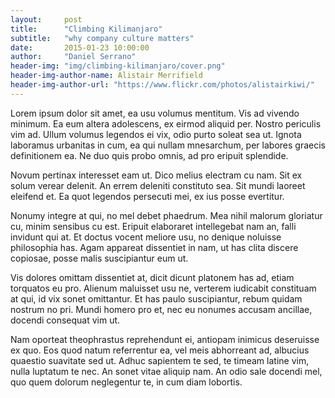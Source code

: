 ```yaml
---
layout:     post
title:      "Climbing Kilimanjaro"
subtitle:   "why company culture matters"
date:       2015-01-23 10:00:00
author:     "Daniel Serrano"
header-img: "img/climbing-kilimanjaro/cover.png"
header-img-author-name: Alistair Merrifield
header-img-author-url: "https://www.flickr.com/photos/alistairkiwi/"
---
```


Lorem ipsum dolor sit amet, ea usu volumus mentitum. Vis ad vivendo minimum. Ea eum altera adolescens, ex eirmod aliquid per. Nostro periculis vim ad. Ullum volumus legendos ei vix, odio purto soleat sea ut. Ignota laboramus urbanitas in cum, ea qui nullam mnesarchum, per labores graecis definitionem ea. Ne duo quis probo omnis, ad pro eripuit splendide.

Novum pertinax interesset eam ut. Dico melius electram cu nam. Sit ex solum verear delenit. An errem deleniti constituto sea. Sit mundi laoreet eleifend et. Ea quot legendos persecuti mei, ex ius posse evertitur.

Nonumy integre at qui, no mel debet phaedrum. Mea nihil malorum gloriatur cu, minim sensibus cu est. Eripuit elaboraret intellegebat nam an, falli invidunt qui at. Et doctus vocent meliore usu, no denique noluisse philosophia has. Agam appareat dissentiet in nam, ut has clita discere copiosae, posse malis suscipiantur eum ut.

Vis dolores omittam dissentiet at, dicit dicunt platonem has ad, etiam torquatos eu pro. Alienum maluisset usu ne, verterem iudicabit constituam at qui, id vix sonet omittantur. Et has paulo suscipiantur, rebum quidam nostrum no pri. Mundi homero pro et, nec eu nonumes accusam ancillae, docendi consequat vim ut.

Nam oporteat theophrastus reprehendunt ei, antiopam inimicus deseruisse ex quo. Eos quod natum referrentur ea, vel meis abhorreant ad, albucius quaestio suavitate sed ut. Adhuc sapientem te sed, te timeam latine vim, nulla luptatum te nec. An sonet vitae aliquip nam. An odio sale docendi mel, quo quem dolorum neglegentur te, in cum diam lobortis.